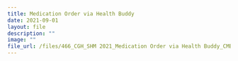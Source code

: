 ```yaml
---
title: Medication Order via Health Buddy
date: 2021-09-01
layout: file
description: ""
image: ""
file_url: /files/466_CGH_SHM 2021_Medication Order via Health Buddy_CMBD.pdf
---
```

